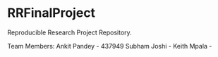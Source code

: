 # RRFinalProject

Reproducible Research Project Repository.

Team Members:
Ankit Pandey - 437949
Subham Joshi - 
Keith Mpala - 

